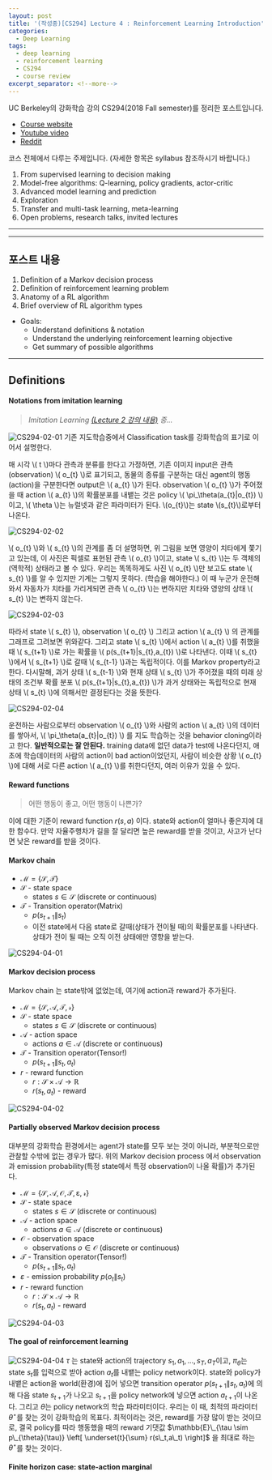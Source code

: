 ```yaml
---
layout: post
title: '(작성중)[CS294] Lecture 4 : Reinforcement Learning Introduction'
categories:
  - Deep Learning
tags:
  - deep learning
  - reinforcement learning
  - CS294
  - course review
excerpt_separator: <!--more-->
---
```



UC Berkeley의 강화학습 강의 CS294(2018 Fall semester)를 정리한 포스트입니다.
<!--more-->

* [Course website](http://rail.eecs.berkeley.edu/deeprlcourse/)
* [Youtube video](https://www.youtube.com/playlist?list=PLkFD6_40KJIxJMR-j5A1mkxK26gh_qg37)
* [Reddit](https://www.reddit.com/r/berkeleydeeprlcourse/)


코스 전체에서 다루는 주제입니다. (자세한 항목은 syllabus 참조하시기 바랍니다.)
1. From supervised learning to decision making
2. Model-free algorithms: Q-learning, policy gradients, actor-critic
3. Advanced model learning and prediction
4. Exploration
5. Transfer and multi-task learning, meta-learning
6. Open problems, research talks, invited lectures

---
---
## 포스트 내용
1. Definition of a Markov decision process
2. Definition of reinforcement learning problem
3. Anatomy of a RL algorithm
4. Brief overview of RL algorithm types
* Goals:
  * Understand definitions & notation
  * Understand the underlying reinforcement learning objective
  * Get summary of possible algorithms

---
## Definitions
#### Notations from imitation learning
> *Imitation Learning [(Lecture 2 강의 내용)]({{site.url}}/deep%20learning/2018/09/03/CS294-02/#term) 중...*

![CS294-02-01](/assets/img/Deeplearning/CS294/02/CS294-02-01.png)
기존 지도학습중에서 Classification task를 강화학습의 표기로 이어서 설명한다.
<p>매 시각 \( t \)마다 관측과 분류를 한다고 가정하면, 기존 이미지 input은 관측(observation) \( o_{t} \)로 표기되고, 동물의 종류를 구분하는 대신 agent의 행동(action)을 구분한다면 output은 \( a_{t} \)가 된다. observation \( o_{t} \)가 주어졌을 때 action \( a_{t} \)의 확률분포를 내뱉는 것은 policy \( \pi_\theta(a_{t}|o_{t}) \)이고, \( \theta \)는 뉴럴넷과 같은 파라미터가 된다. \(o_{t}\)는 state \(s_{t}\)로부터 나온다. </p>

![CS294-02-02](/assets/img/Deeplearning/CS294/02/CS294-02-02.png)
<p>
\( o_{t} \)와 \( s_{t} \)의 관계를 좀 더 설명하면, 위 그림을 보면 영양이 치타에게 쫓기고 있는데, 이 사진은 픽셀로 표현된 관측 \( o_{t} \)이고, state \( s_{t} \)는 두 객체의 (역학적) 상태라고 볼 수 있다. 우리는 똑똑하게도 사진 \( o_{t} \)만 보고도 state \( s_{t} \)를 알 수 있지만 기계는 그렇지 못하다. (학습을 해야한다.) 이 때 누군가 운전해와서 자동차가 치타를 가리게되면 관측 \( o_{t} \)는 변하지만 치타와 영양의 상태 \( s_{t} \)는 변하지 않는다.
</p>

![CS294-02-03](/assets/img/Deeplearning/CS294/02/CS294-02-03.png)
<p>
따라서 state \( s_{t} \), observation \( o_{t} \) 그리고 action \( a_{t} \) 의 관계를 그래프로 그려보면 위와같다. 그리고 state \( s_{t} \)에서 action \( a_{t} \)를 취했을때 \( s_{t+1} \)로 가는 확률을 \( p(s_{t+1}|s_{t},a_{t}) \)로 나타낸다. 이때 \( s_{t} \)에서 \( s_{t+1} \)로 갈때 \( s_{t-1} \)과는 독립적이다. 이를 Markov property라고 한다. 다시말해, 과거 상태 \( s_{t-1} \)와 현재 상태 \( s_{t} \)가 주어졌을 때의 미래 상태의 조건부 확률 분포 \( p(s_{t+1}|s_{t},a_{t}) \)가 과거 상태와는 독립적으로 현재 상태 \( s_{t} \)에 의해서만 결정된다는 것을 뜻한다.
</p>

![CS294-02-04](/assets/img/Deeplearning/CS294/02/CS294-02-04.png)
<p>
운전하는 사람으로부터 observation \( o_{t} \)와 사람의 action \( a_{t} \)의 데이터를 쌓아서, \( \pi_\theta(a_{t}|o_{t}) \) 를 지도 학습하는 것을 behavior cloning이라고 한다.
<strong>일반적으로는 잘 안된다.</strong> training data에 없던 data가 test에 나온다던지, 애초에 학습데이터의 사람의 action이 bad action이었던지, 사람이 비슷한 상황 \( o_{t} \)에 대해 서로 다른 action \( a_{t} \)를 취한다던지, 여러 이유가 있을 수 있다.
</p>

#### Reward functions
> 어떤 행동이 좋고, 어떤 행동이 나쁜가?

이에 대한 기준이 reward function $r(s,a)$ 이다. state와 action이 얼마나 좋은지에 대한 함수다. 만약 자율주행차가 길을 잘 달리면 높은 reward를 받을 것이고, 사고가 난다면 낮은 reward를 받을 것이다.

#### Markov chain
* $\mathcal{M} = \{\mathcal{S,T}\}$
* $\mathcal{S}$ - state space
    * states $s \in \mathcal{S}$ (discrete or continuous)
* $\mathcal{T}$ - Transition operator(Matrix)
    * $p (s_{t+1}\|s_t)$
    * 이전 state에서 다음 state로 갈때(상태가 전이될 때)의 확률분포를 나타낸다. 상태가 전이 될 때는 오직 이전 상태에만 영향을 받는다.

![CS294-04-01](/assets/img/Deeplearning/CS294/04/CS294-04-01.png)

#### Markov decision process
Markov chain 는 state밖에 없었는데, 여기에 action과 reward가 추가된다.
* $\mathcal{M} = \{\mathcal{S,A,T,r}\}$
* $\mathcal{S}$ - state space
    * states $s \in \mathcal{S}$ (discrete or continuous)
* $\mathcal{A}$ - action space
    * actions $a \in \mathcal{A}$ (discrete or continuous)
* $\mathcal{T}$ - Transition operator(Tensor!)
    * $p (s_{t+1}\|s_t,a_t)$
* $r$ - reward function
    * $r : \mathcal{S} \times \mathcal{A} \rightarrow \mathbb{R}$
    * $r(s_t,a_t)$ - reward

![CS294-04-02](/assets/img/Deeplearning/CS294/04/CS294-04-02.png)

#### Partially observed Markov decision process
대부분의 강화학습 환경에서는 agent가 state를 모두 보는 것이 아니라, 부분적으로만 관찰할 수밖에 없는 경우가 많다. 위의 Markov decision process 에서 observation과 emission probability(특정 state에서 특정 observation이 나올 확률)가 추가된다.
* $\mathcal{M} = \{\mathcal{S,A,O,T,\varepsilon,r}\}$
* $\mathcal{S}$ - state space
    * states $s \in \mathcal{S}$ (discrete or continuous)
* $\mathcal{A}$ - action space
    * actions $a \in \mathcal{A}$ (discrete or continuous)
* $\mathcal{O}$ - observation space
    * observations $o \in \mathcal{O}$ (discrete or continuous)
* $\mathcal{T}$ - Transition operator(Tensor!)
    * $p (s_{t+1}\|s_t,a_t)$
* $\varepsilon$ - emission probability $p(o_t\|s_t)$
* $r$ - reward function
    * $r : \mathcal{S} \times \mathcal{A} \rightarrow \mathbb{R}$
    * $r(s_t,a_t)$ - reward


![CS294-04-03](/assets/img/Deeplearning/CS294/04/CS294-04-03.png)

#### The goal of reinforcement learning

![CS294-04-04](/assets/img/Deeplearning/CS294/04/CS294-04-04.png)
$\tau$ 는 state와 action의 trajectory $s_1,a_1,...,s_T,a_T$이고, $\pi_{\theta}$는 state $s_t$를 입력으로 받아 action $a_t$를 내뱉는 policy network이다. state와 policy가 내뱉은 action을 world(환경)에 집어 넣으면 transition operator $p(s_{t+1}\|s_t,a_t)$에 의해 다음 state $s_{t+1}$가 나오고 $s_{t+1}$을 policy network에 넣으면 action $a_{t+1}$이 나온다. 그리고 $\theta$는 policy network의 학습 파라미터이다. 우리는 이 때, 최적의 파라미터 $\theta^{\star}$를 찾는 것이 강화학습의 목표다. 최적이라는 것은, reward를 가장 많이 받는 것이므로, 결국 policy를 따라 행동했을 때의 reward 기댓값 $\mathbb{E}\_{\tau \sim p\_{\theta}(\tau)} \left[ \underset{t}{\sum} r(s\_t,a\_t) \right]$ 을 최대로 하는 $\theta^{\star}$를 찾는 것이다. 


#### Finite horizon case: state-action marginal

















